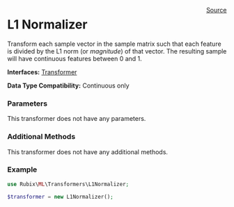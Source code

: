 <span style="float:right;"><a href="https://github.com/RubixML/RubixML/blob/master/src/Transformers/L1Normalizer.php">Source</a></span>

# L1 Normalizer
Transform each sample vector in the sample matrix such that each feature is divided by the L1 norm (or *magnitude*) of that vector. The resulting sample will have continuous features between 0 and 1.

**Interfaces:** [Transformer](api.md#transformer)

**Data Type Compatibility:** Continuous only

### Parameters
This transformer does not have any parameters.

### Additional Methods
This transformer does not have any additional methods.

### Example
```php
use Rubix\ML\Transformers\L1Normalizer;

$transformer = new L1Normalizer();
```